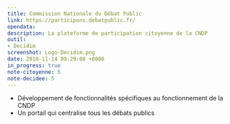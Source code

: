 ```yaml
---
title: Commission Nationale du Débat Public
link: https://participons.debatpublic.fr/
opendata: 
description: La plateforme de participation citoyenne de la CNDP
outil:
- Decidim
screenshot: Logo-Decidim.png
date: 2018-11-14 09:29:08 +0000
in_progress: true
note-citoyenne: 5
note-decidee: 5
---
```

- Développement de fonctionnalités spécifiques au fonctionnement de la CNDP
- Un portail qui centralise tous les débats publics